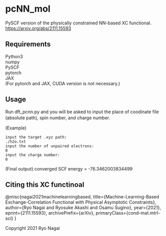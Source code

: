# pcNN_mol
PySCF version of the physically constrained NN-based XC functional.
https://arxiv.org/abs/2111.15593

## Requirements
Python3  
numpy  
PySCF  
pytorch   
JAX  
(For pytorch and JAX, CUDA version is not necessary.)

## Usage
Run dft_pcnn.py and you will be asked to input the place of coodinate file (absolute path), spin number, and charge number.　　　　
　　　
   
(Example)
```
input the target .xyz path:
./h2o.txt
input the number of unpaired electrons:
0
input the charge number:
0
```
(Final output)
converged SCF energy = -76.3462003834499

## Citing this XC functinoal
@misc{nagai2021machinelearningbased,
      title={Machine-Learning-Based Exchange-Correlation Functional with Physical Asymptotic Constraints}, 
      author={Ryo Nagai and Ryosuke Akashi and Osamu Sugino},
      year={2021},
      eprint={2111.15593},
      archivePrefix={arXiv},
      primaryClass={cond-mat.mtrl-sci}
}


Copyright 2021 Ryo Nagai

